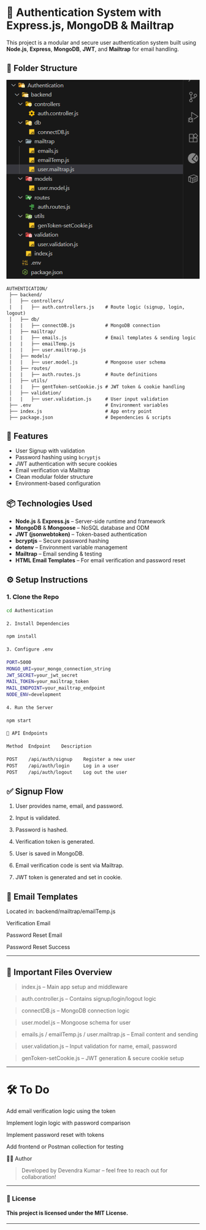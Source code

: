 # 🔐 Authentication System with Express.js, MongoDB & Mailtrap

This project is a modular and secure user authentication system built using **Node.js**, **Express**, **MongoDB**, **JWT**, and **Mailtrap** for email handling.

## 📁 Folder Structure

![FILE_STRUCTURE](./fileStructure/imge.png)

```
AUTHENTICATION/
 ├── backend/
 │   ├── controllers/
 |   |   ├── auth.controllers.js    # Route logic (signup, login, logout) 
 │   ├── db/
 |   |   ├── connectDB.js           # MongoDB connection 
 │   ├── mailtrap/
 |   |   ├── emails.js              # Email templates & sending logic 
 |   |   ├── emailTemp.js
 |   |   ├── user.mailtrap.js
 │   ├── models/               
 |   |   ├── user.model.js          # Mongoose user schema
 │   ├── routes/              
 |   |   ├── auth.routes.js         # Route definitions
 │   ├── utils/                
 |   |   ├── gentToken-setCookie.js # JWT token & cookie handling
 │   ├── validation/          
 |   |   ├── user.validation.js     # User input validation 
 ├── .env                           # Environment variables 
 ├── index.js                       # App entry point 
 ├── package.json                   # Dependencies & scripts
```

## 🚀 Features

- User Signup with validation
- Password hashing using `bcryptjs`
- JWT authentication with secure cookies
- Email verification via Mailtrap
- Clean modular folder structure
- Environment-based configuration

## 📦 Technologies Used

- **Node.js** & **Express.js** – Server-side runtime and framework
- **MongoDB** & **Mongoose** – NoSQL database and ODM
- **JWT (jsonwebtoken)** – Token-based authentication
- **bcryptjs** – Secure password hashing
- **dotenv** – Environment variable management
- **Mailtrap** – Email sending & testing
- **HTML Email Templates** – For email verification and password reset

## ⚙️ Setup Instructions

### 1. Clone the Repo

```bash
cd Authentication

2. Install Dependencies

npm install

3. Configure .env

PORT=5000
MONGO_URI=your_mongo_connection_string
JWT_SECRET=your_jwt_secret
MAIL_TOKEN=your_mailtrap_token
MAIL_ENDPOINT=your_mailtrap_endpoint
NODE_ENV=development

4. Run the Server

npm start

🧪 API Endpoints

Method	Endpoint	Description

POST	/api/auth/signup	Register a new user
POST	/api/auth/login	    Log in a user
POST	/api/auth/logout	Log out the user

```
## ✅ Signup Flow

1. User provides name, email, and password.


2. Input is validated.


3. Password is hashed.


4. Verification token is generated.


5. User is saved in MongoDB.


6. Email verification code is sent via Mailtrap.


7. JWT token is generated and set in cookie.



## 📧 Email Templates

Located in: backend/mailtrap/emailTemp.js

Verification Email

Password Reset Email

Password Reset Success



---

## 📂 Important Files Overview

>index.js – Main app setup and middleware

>auth.controller.js – Contains signup/login/logout logic

>connectDB.js – MongoDB connection logic

>user.model.js – Mongoose schema for user

>emails.js / emailTemp.js / user.mailtrap.js – Email content and sending

>user.validation.js – Input validation for name, email, password

>genToken-setCookie.js – JWT generation & secure cookie setup



---

# 🛠 To Do

Add email verification logic using the token

Implement login logic with password comparison

Implement password reset with tokens

Add frontend or Postman collection for testing


👨‍💻 Author

> Developed by Devendra Kumar – feel free to reach out for collaboration!




---

### 📃 License

#### This project is licensed under the MIT License.

---